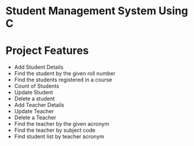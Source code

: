 # Student Management System Using C

# Project Features

- Add Student Details
- Find the student by the given roll number
- Find the students registered in a course
- Count of Students
- Update Student
- Delete a student
- Add Teacher Details
- Update Teacher
- Delete a Teacher
- Find the teacher by the given acronym
- Find the teacher by subject code
- Find student list by teacher acronym
